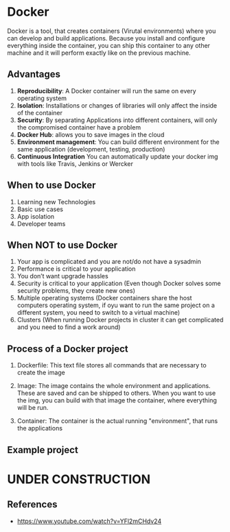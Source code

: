 # Docker

Docker is a tool, that creates containers (Virutal environments) where you can develop and build applications.
Because you install and configure everything inside the container, you can ship this container to any other machine and 
it will perform exactly like on the previous machine.

## Advantages

1. **Reproducibility**: A Docker container will run the same on every operating system
2. **Isolation**: Installations or changes of libraries will only affect the inside of the container
3. **Security**: By separating Applications into different containers, will only the compromised container have a problem
4. **Docker Hub**: allows you to save images in the cloud
5. **Environment management**: You can build different environment for the same application (development, testing, production)
6. **Continuous Integration** You can automatically update your docker img with tools like Travis, Jenkins or Wercker

## When to use Docker
1. Learning new Technologies
2. Basic use cases
3. App isolation
4. Developer teams
## When NOT to use Docker
1. Your app is complicated and you are not/do not have a sysadmin
2. Performance is critical to your application
3. You don’t want upgrade hassles
4. Security is critical to your application (Even though Docker solves some security problems, they create new ones)
5. Multiple operating systems (Docker containers share the host computers operating system, if oyu want to run the same project on a different
    system, you need to switch to a virtual machine)
6. Clusters (When running Docker projects in cluster it can get complicated and you need to find a work around) 


## Process of a Docker project

1. Dockerfile:
    This text file stores all commands that are necessary to create the image

2. Image:
    The image contains the whole environment and applications. These are saved and can be shipped to others.
    When you want to use the img, you can build with that image the container, where everything will be run.
    
3. Container:
    The container is the actual running "environment", that runs the applications


## Example project

# UNDER CONSTRUCTION


## References

* https://www.youtube.com/watch?v=YFl2mCHdv24